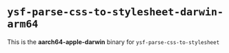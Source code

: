 # `ysf-parse-css-to-stylesheet-darwin-arm64`

This is the **aarch64-apple-darwin** binary for `ysf-parse-css-to-stylesheet`
